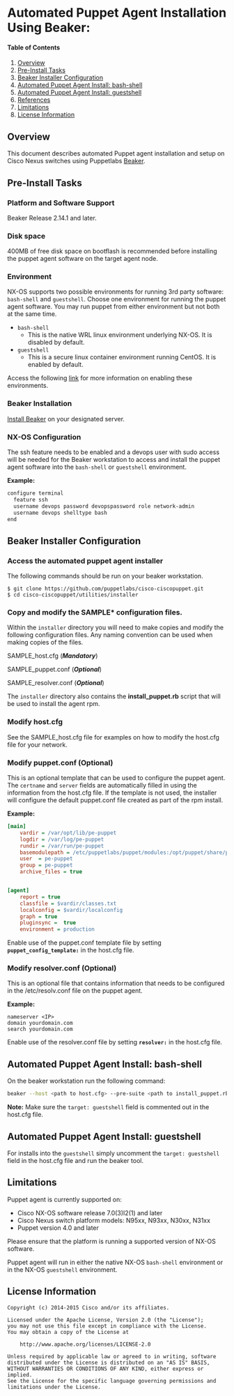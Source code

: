# Automated Puppet Agent Installation Using Beaker:

#### Table of Contents

1. [Overview](#overview)
2. [Pre-Install Tasks](#pre-install)
3. [Beaker Installer Configuration](#beaker-install-config)
4. [Automated Puppet Agent Install: bash-shell](#install-bs)
5. [Automated Puppet Agent Install: guestshell](#install-gs)
6. [References](#references)
7. [Limitations](#limitations)
8. [License Information](#license-information)

## <a name="overview">Overview</a>

This document describes automated Puppet agent installation and setup on Cisco Nexus switches using Puppetlabs [Beaker](https://github.com/puppetlabs/beaker/blob/master/README.md).

## <a name="pre-install">Pre-Install Tasks</a>

### Platform and Software Support

Beaker Release 2.14.1 and later.

### Disk space

400MB of free disk space on bootflash is recommended before installing the
puppet agent software on the target agent node.

### Environment
NX-OS supports two possible environments for running 3rd party software:
`bash-shell` and `guestshell`. Choose one environment for running the
puppet agent software. You may run puppet from either environment but not both
at the same time.

* `bash-shell`
  * This is the native WRL linux environment underlying NX-OS. It is disabled by default.
* `guestshell`
  * This is a secure linux container environment running CentOS. It is enabled by default.

Access the following [link](README-AGENT-INSTALL.md) for more information on enabling these environments.

### Beaker Installation

[Install Beaker](https://github.com/puppetlabs/beaker/wiki/Beaker-Installation) on your designated server.

### NX-OS Configuration

The ssh feature needs to be enabled and a devops user with sudo access will be needed for the Beaker workstation to access and install the puppet agent software into the `bash-shell` or `guestshell` environment.

**Example:**

```bash
configure terminal
  feature ssh
  username devops password devopspassword role network-admin
  username devops shelltype bash
end
```

## <a name="beaker-install-config">Beaker Installer Configuration</a>

### Access the automated puppet agent installer

The following commands should be run on your beaker workstation.

```
$ git clone https://github.com/puppetlabs/cisco-ciscopuppet.git
$ cd cisco-ciscopuppet/utilities/installer
```

### Copy and modify the SAMPLE* configuration files.

Within the `installer` directory you will need to make copies and modify the following configuration files.  Any naming convention can be used when making copies of the files.

SAMPLE_host.cfg (***Mandatory***)

SAMPLE_puppet.conf (***Optional***)

SAMPLE_resolver.conf (***Optional***)

The `installer` directory also contains the **install_puppet.rb** script that will be used to install the agent rpm.

### Modify host.cfg

See the SAMPLE_host.cfg file for examples on how to modify the host.cfg file for your network.

### Modify puppet.conf (Optional)

This is an optional template that can be used to configure the puppet agent.  The `certname` and `server` fields are automatically filled in using the information from the host.cfg file.  If the template is not used, the installer will configure the default puppet.conf file created as part of the rpm install.

**Example:**

```ini
[main]
    vardir = /var/opt/lib/pe-puppet
    logdir = /var/log/pe-puppet
    rundir = /var/run/pe-puppet
    basemodulepath = /etc/puppetlabs/puppet/modules:/opt/puppet/share/puppet/modules
    user  = pe-puppet
    group = pe-puppet
    archive_files = true


[agent]
    report = true
    classfile = $vardir/classes.txt
    localconfig = $vardir/localconfig
    graph = true
    pluginsync =  true
    environment = production
```

Enable use of the puppet.conf template file by setting **`puppet_config_template:`** in the host.cfg file.

### Modify resolver.conf (Optional)

This is an optional file that contains information that needs to be configured in the /etc/resolv.conf file on the puppet agent.

**Example:**

```
nameserver <IP>
domain yourdomain.com
search yourdomain.com
```

Enable use of the resolver.conf file by setting **`resolver:`** in the host.cfg file.

## <a name="install-bs">Automated Puppet Agent Install: bash-shell</a>

On the beaker workstation run the following command:

```bash
beaker --host <path to host.cfg> --pre-suite <path to install_puppet.rb> --no-validate --no-config
```

**Note:** Make sure the `target: guestshell` field is commented out in the host.cfg file.

## <a name="install-gs">Automated Puppet Agent Install: guestshell</a>

For installs into the `guestshell` simply uncomment the `target: guestshell` field in the host.cfg file and run the beaker tool.

## <a name="limitations">Limitations</a>

Puppet agent is currently supported on:

 * Cisco NX-OS software release 7.0(3)I2(1) and later
 * Cisco Nexus switch platform models: N95xx, N93xx, N30xx, N31xx
 * Puppet version 4.0 and later

Please ensure that the platform is running a supported version of NX-OS software.

Puppet agent will run in either the native NX-OS `bash-shell` environment or in the NX-OS `guestshell` environment.

## <a name="license-information">License Information</a>

```
Copyright (c) 2014-2015 Cisco and/or its affiliates.

Licensed under the Apache License, Version 2.0 (the "License");
you may not use this file except in compliance with the License.
You may obtain a copy of the License at

    http://www.apache.org/licenses/LICENSE-2.0

Unless required by applicable law or agreed to in writing, software
distributed under the License is distributed on an "AS IS" BASIS,
WITHOUT WARRANTIES OR CONDITIONS OF ANY KIND, either express or implied.
See the License for the specific language governing permissions and
limitations under the License.
```
